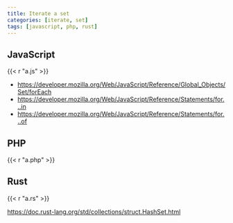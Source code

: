 ```yaml
---
title: Iterate a set
categories: [iterate, set]
tags: [javascript, php, rust]
---
```


## JavaScript

{{< r "a.js" >}}

- <https://developer.mozilla.org/Web/JavaScript/Reference/Global_Objects/Set/forEach>
- <https://developer.mozilla.org/Web/JavaScript/Reference/Statements/for...in>
- <https://developer.mozilla.org/Web/JavaScript/Reference/Statements/for...of>

## PHP

{{< r "a.php" >}}

## Rust

{{< r "a.rs" >}}

<https://doc.rust-lang.org/std/collections/struct.HashSet.html>
